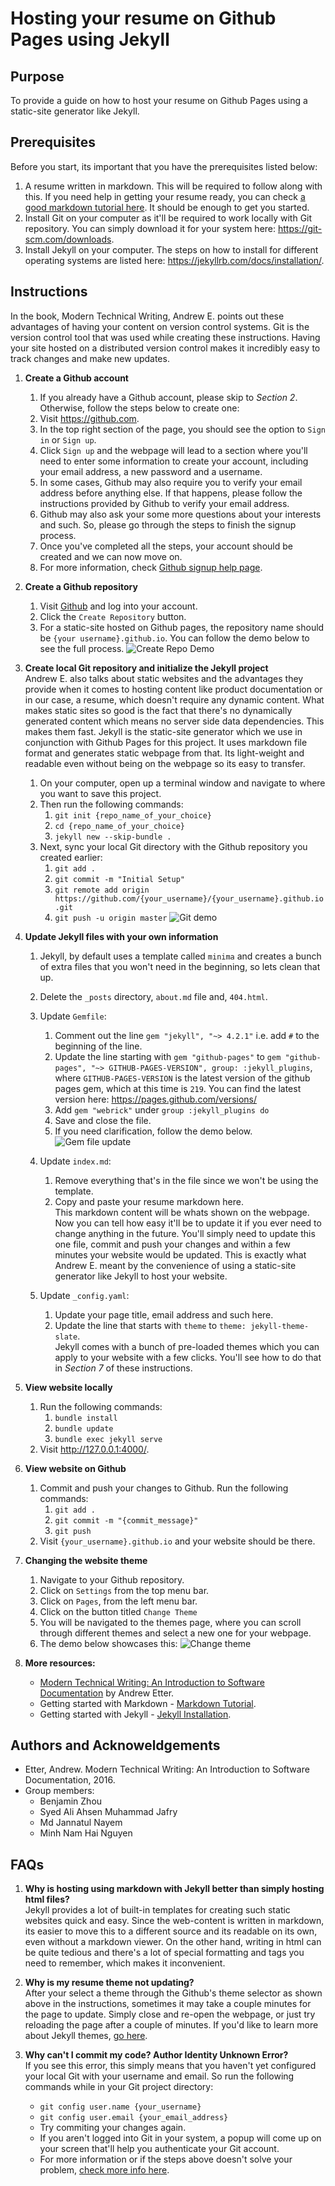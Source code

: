 # Hosting your resume on Github Pages using Jekyll

## Purpose
To provide a guide on how to host your resume on Github Pages using a static-site generator like Jekyll.

## Prerequisites
Before you start, its important that you have the prerequisites listed below:
1. A resume written in markdown. This will be required to follow along with this. If you need help in getting your resume ready, you can check [a good markdown tutorial here](https://www.markdowntutorial.com/). It should be enough to get you started.
2. Install Git on your computer as it'll be required to work locally with Git repository. You can simply download it for your system here: https://git-scm.com/downloads.
3. Install Jekyll on your computer. The steps on how to install for different operating systems are listed here: https://jekyllrb.com/docs/installation/.

## Instructions
In the book, Modern Technical Writing, Andrew E. points out these advantages of having your content on version control systems. Git is the version control tool that was used while creating these instructions. Having your site hosted on a distributed version control makes it incredibly easy to track changes and make new updates. 

1. **Create a Github account**   
    1. If you already have a Github account, please skip to _Section 2_. Otherwise, follow the steps below to create one:
    2. Visit https://github.com. 
    3. In the top right section of the page, you should see the option to `Sign in` or `Sign up`.
    4. Click `Sign up` and the webpage will lead to a section where you'll need to enter some information to create your account, including your email address, a new password and a username.
    5. In some cases, Github may also require you to verify your email address before anything else. If that happens, please follow the instructions provided by Github to verify your email address.
    6. Github may also ask your some more questions about your interests and such. So, please go through the steps to finish the signup process.
    7. Once you've completed all the steps, your account should be created and we can now move on. 
    8. For more information, check [Github signup help page](https://docs.github.com/en/get-started/signing-up-for-github/signing-up-for-a-new-github-account).

2. **Create a Github repository**
    1. Visit [Github](https://github.com) and log into your account.
    2. Click the `Create Repository` button. 
    3. For a static-site hosted on Github pages, the repository name should be `{your username}.github.io`. You can follow the demo below to see the full process.
    ![Create Repo Demo](/resources/create_repo_github.gif)

3. **Create local Git repository and initialize the Jekyll project**   
Andrew E. also talks about static websites and the advantages they provide when it comes to hosting content like product documentation or in our case, a resume, which doesn't require any dynamic content. What makes static sites so good is the fact that there's no dynamically generated content which means no server side data dependencies. This makes them fast. Jekyll is the static-site generator which we use in conjunction with Github Pages for this project. It uses markdown file format and generates static webpage from that. Its light-weight and readable even without being on the webpage so its easy to transfer.
 
    1. On your computer, open up a terminal window and navigate to where you want to save this project.
    2. Then run the following commands:
        1. `git init {repo_name_of_your_choice}`
        2. `cd {repo_name_of_your_choice}`
        3. `jekyll new --skip-bundle .`
    3. Next, sync your local Git directory with the Github repository you created earlier:
        1. `git add .`
        2. `git commit -m "Initial Setup"`
        3. `git remote add origin https://github.com/{your_username}/{your_username}.github.io.git`
        4. `git push -u origin master`
        ![Git demo](/resources/create_repo_local.gif)

4. **Update Jekyll files with your own information**
    1. Jekyll, by default uses a template called `minima` and creates a bunch of extra files that you won't need in the beginning, so lets clean that up. 
    2. Delete the `_posts` directory, `about.md` file and, `404.html`.
    3. Update `Gemfile`:
        1. Comment out the line `gem "jekyll", "~> 4.2.1"` i.e. add `#` to the beginning of the line.
        2. Update the line starting with `gem "github-pages"` to `gem "github-pages", "~> GITHUB-PAGES-VERSION", group: :jekyll_plugins`, where `GITHUB-PAGES-VERSION` is the latest version of the github pages gem, which at this time is `219`. You can find the latest version here: https://pages.github.com/versions/
        3. Add `gem "webrick"` under `group :jekyll_plugins do`
        4. Save and close the file.  
        5. If you need clarification, follow the demo below.
            ![Gem file update](/resources/gem_file_edit_final.gif "Logo Title Text 1")
    4. Update `index.md`:
        1. Remove everything that's in the file since we won't be using the template.
        2. Copy and paste your resume markdown here.   
        This markdown content will be whats shown on the webpage. Now you can tell how easy it'll be to update it if you ever need to change anything in the future. You'll simply need to update this one file, commit and push your changes and within a few minutes your website would be updated. This is exactly what Andrew E. meant by the convenience of using a static-site generator like Jekyll to host your website.

    5. Update `_config.yaml`:
        1. Update your page title, email address and such here.
        2. Update the line that starts with `theme` to `theme: jekyll-theme-slate`.   
        Jekyll comes with a bunch of pre-loaded themes which you can apply to your website with a few clicks. You'll see how to do that in _Section 7_ of these instructions.

5. **View website locally**
    1. Run the following commands:
        1. `bundle install`
        2. `bundle update`
        3. `bundle exec jekyll serve`
    2. Visit http://127.0.0.1:4000/.

6. **View website on Github**
    1. Commit and push your changes to Github. Run the following commands:
        1. `git add .` 
        2. `git commit -m "{commit_message}"`
        3. `git push`
    2. Visit `{your_username}.github.io` and your website should be there.

7. **Changing the website theme**
    1. Navigate to your Github repository.
    2. Click on `Settings` from the top menu bar.
    3. Click on `Pages`, from the left menu bar.
    4. Click on the button titled `Change Theme`
    5. You will be navigated to the themes page, where you can scroll through different themes and select a new one for your webpage.
    6. The demo below showcases this:
    ![Change theme](/resources/change_theme.gif)

8. **More resources:**
    * [Modern Technical Writing: An Introduction to Software Documentation](https://www.amazon.ca/Modern-Technical-Writing-Introduction-Documentation-ebook/dp/B01A2QL9SS) by Andrew Etter.
    * Getting started with Markdown - [Markdown Tutorial](https://www.markdowntutorial.com/).
    * Getting started with Jekyll - [Jekyll Installation](https://jekyllrb.com/docs/installation/windows/).

## Authors and Acknoweldgements
* Etter, Andrew. Modern Technical Writing: An Introduction to Software Documentation, 2016.
* Group members: 
    * Benjamin Zhou 
    * Syed Ali Ahsen Muhammad Jafry 
    * Md Jannatul Nayem 
    * Minh Nam Hai Nguyen 

## FAQs
1. **Why is hosting using markdown with Jekyll better than simply hosting html files?**   
Jekyll provides a lot of built-in templates for creating such static websites quick and easy. Since the web-content is written in markdown, its easier to move this to a different source and its readable on its own, even without a markdown viewer. On the other hand, writing in html can be quite tedious and there's a lot of special formatting and tags you need to remember, which makes it inconvenient.

2. **Why is my resume theme not updating?**   
After your select a theme through the Github's theme selector as shown above in the instructions, sometimes it may take a couple minutes for the page to update. Simply close and re-open the webpage, or just try reloading the page after a couple of minutes. If you'd like to learn more about Jekyll themes, [go here](https://jekyllrb.com/docs/themes/).

3. **Why can't I commit my code? Author Identity Unknown Error?**   
If you see this error, this simply means that you haven't yet configured your local Git with your username and email. So run the following commands while in your Git project directory:
    * `git config user.name {your_username}`
    * `git config user.email {your_email_address}`
    * Try commiting your changes again.
    * If you aren't logged into Git in your system, a popup will come up on your screen that'll help you authenticate your Git account. 
    * For more information or if the steps above doesn't solve your problem, [check more info here](https://docs.github.com/en/get-started/getting-started-with-git/setting-your-username-in-git).